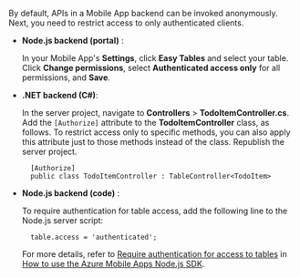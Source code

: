 
By default, APIs in a Mobile App backend can be invoked anonymously. Next, you need to restrict access to only authenticated clients.  

+ **Node.js backend (portal)** :  
	
	In your Mobile App's **Settings**, click **Easy Tables** and select your table. Click **Change permissions**, select **Authenticated access only** for all permissions, and **Save**. 

+ **.NET backend (C#)**:  

	In the server project, navigate to **Controllers** > **TodoItemController.cs**. Add the `[Authorize]` attribute to the **TodoItemController** class, as follows. To restrict access only to specific methods, you can also apply this attribute just to those methods instead of the class. Republish the server project.


        [Authorize]
        public class TodoItemController : TableController<TodoItem>

+ **Node.js backend (code)** :  
	
	To require authentication for table access, add the following line to the Node.js server script:


        table.access = 'authenticated';

	For more details, refer to [Require authentication for access to tables](../articles/app-service-mobile/app-service-mobile-node-backend-how-to-use-server-sdk.md#howto-tables-auth) in [How to use the Azure Mobile Apps Node.js SDK](../articles/app-service-mobile/app-service-mobile-node-backend-how-to-use-server-sdk.md).


